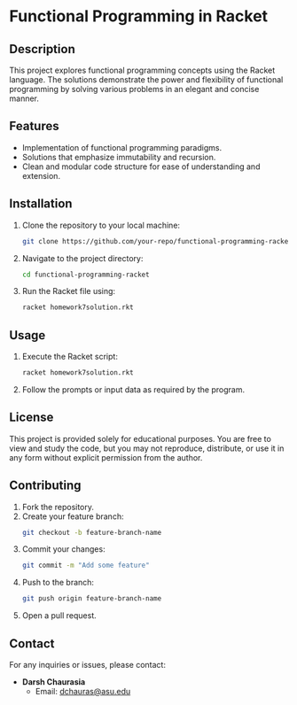 # Functional Programming in Racket

## Description

This project explores functional programming concepts using the Racket language. The solutions demonstrate the power and flexibility of functional programming by solving various problems in an elegant and concise manner.

## Features

- Implementation of functional programming paradigms.
- Solutions that emphasize immutability and recursion.
- Clean and modular code structure for ease of understanding and extension.

## Installation

1. Clone the repository to your local machine:
    ```bash
    git clone https://github.com/your-repo/functional-programming-racket.git
    ```

2. Navigate to the project directory:
    ```bash
    cd functional-programming-racket
    ```

3. Run the Racket file using:
    ```bash
    racket homework7solution.rkt
    ```

## Usage

1. Execute the Racket script:
    ```bash
    racket homework7solution.rkt
    ```

2. Follow the prompts or input data as required by the program.

## License

This project is provided solely for educational purposes. You are free to view and study the code, but you may not reproduce, distribute, or use it in any form without explicit permission from the author.

## Contributing

1. Fork the repository.
2. Create your feature branch:
    ```bash
    git checkout -b feature-branch-name
    ```
3. Commit your changes:
    ```bash
    git commit -m "Add some feature"
    ```
4. Push to the branch:
    ```bash
    git push origin feature-branch-name
    ```
5. Open a pull request.

## Contact

For any inquiries or issues, please contact:

- **Darsh Chaurasia**
  - Email: dchauras@asu.edu
